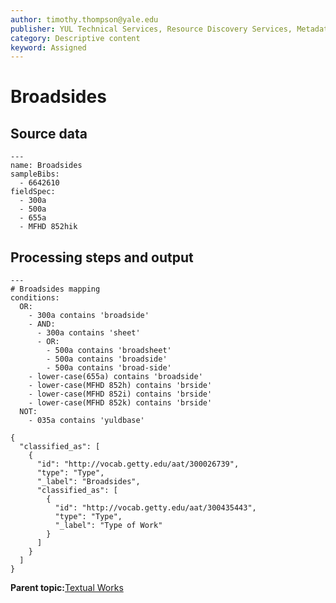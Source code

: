 ```yaml
---
author: timothy.thompson@yale.edu
publisher: YUL Technical Services, Resource Discovery Services, Metadata Services Unit
category: Descriptive content
keyword: Assigned
---
```


# Broadsides

## Source data

```
---
name: Broadsides
sampleBibs:
  - 6642610
fieldSpec:
  - 300a
  - 500a
  - 655a
  - MFHD 852hik
```

## Processing steps and output

```
---
# Broadsides mapping
conditions:
  OR:
    - 300a contains 'broadside'    
    - AND:
      - 300a contains 'sheet'
      - OR:
        - 500a contains 'broadsheet'
        - 500a contains 'broadside'
        - 500a contains 'broad-side'
    - lower-case(655a) contains 'broadside'
    - lower-case(MFHD 852h) contains 'brside'
    - lower-case(MFHD 852i) contains 'brside'
    - lower-case(MFHD 852k) contains 'brside'
  NOT:
    - 035a contains 'yuldbase'
```

```
{
  "classified_as": [
    {
      "id": "http://vocab.getty.edu/aat/300026739",
      "type": "Type",
      "_label": "Broadsides",
      "classified_as": [
        {
          "id": "http://vocab.getty.edu/aat/300435443",
          "type": "Type",
          "_label": "Type of Work"
        }
      ]
    }
  ]    		
}
```

**Parent topic:**[Textual Works](../../tasks/supertypes/textualformats.md)

